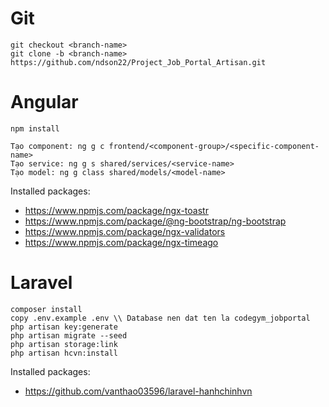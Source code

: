 # Git
```
git checkout <branch-name>
git clone -b <branch-name> https://github.com/ndson22/Project_Job_Portal_Artisan.git
```

# Angular
```
npm install

Tạo component: ng g c frontend/<component-group>/<specific-component-name>
Tạo service: ng g s shared/services/<service-name>
Tạo model: ng g class shared/models/<model-name>
```
Installed packages:
+ https://www.npmjs.com/package/ngx-toastr
+ https://www.npmjs.com/package/@ng-bootstrap/ng-bootstrap
+ https://www.npmjs.com/package/ngx-validators
+ https://www.npmjs.com/package/ngx-timeago

# Laravel
```
composer install
copy .env.example .env \\ Database nen dat ten la codegym_jobportal
php artisan key:generate
php artisan migrate --seed
php artisan storage:link
php artisan hcvn:install
```
Installed packages:
+ https://github.com/vanthao03596/laravel-hanhchinhvn
